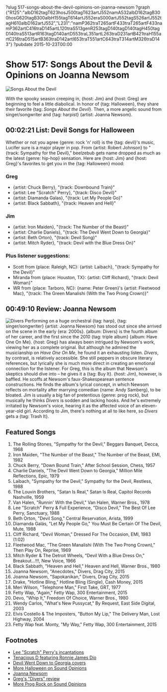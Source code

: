 ?slug 517-songs-about-the-devil-opinions-on-joanna-newsom
?graph {"R125":"albD162tagT623hosJ500tagT623artJ552namA532albD162tagB300hosG620tagB300albH155tagT614artJ552eraS000artJ552tagS526artJ552tagH610albD162artJ552","L231":"namP362traT265artF433traT265artF433namP362artC416traD145artL120traS513genR253tagD140tagD140tagH450tagD140traS513artR163tagD140artD553traL351artL263traD231artB421traH155artC216traD515artB363traD142artI653traT551artC643traT314artM326traD143"}
?pubdate 2015-10-23T00:00

# Show 517: Songs About the Devil & Opinions on Joanna Newsom

![Songs About the Devil](//static.soundopinions.org/images/2015/devilsongs_web.jpg)

With the spooky season creeping in, {host: Jim} and {host: Greg} are beginning to feel a little diabolical. In honor of {tag: Halloween}, they share their favorite {tag: *Songs About the Devil*}. Then, a more angelic sound from singer/songwriter and {tag: harpist} {artist: Joanna Newsom}.


## 00:02:21 List: Devil Songs for Halloween
Whether or not you agree {genre: rock 'n' roll} is the {tag: devil}'s music, Lucifer sure is a major player in pop. From {artist: Robert Johnson} to "{track: Sympathy for the Devil}," beelzebub gets name dropped as much as the latest {genre: hip-hop} sensation. Here are {host: Jim} and {host: Greg}'s favorites to get you in the {tag: Halloween} mood:

### Greg
- {artist: Chuck Berry}, "{track: Downbound Train}"
- {artist: Lee "Scratch" Perry}, "{track: Disco Devil}"
- {artist: Diamanda Galas}, "{track: Let My People Go}"
- {artist: Black Sabbath}, "{track: Heaven and Hell}"

### Jim
- {artist: Iron Maiden}, "{track: The Number of the Beast}"
- {artist: Charlie Daniels}, "{track: The Devil Went Down to Georgia}"
- {artist: Beth Orton}, "{track: Devil Song}"
- {artist: Mitch Ryder}, "{track: Devil with the Blue Dress On}"

### Plus listener suggestions:
- Scott from {place: Raleigh, NC}: {artist: Laibach}, "{track: Sympathy for the Devil}"
- Miranda from {place: Houston, TX}: {artist: Cliff Richard}, "{track: Devil Woman}"
- WR from {place: Tarboro, NC}: {name: Peter Green}'s {artist: Fleetwood Mac}, "{track: The Green Manalishi (With the Two Prong Crown)}"


## 00:49:10 Review: Joanna Newsom
![Divers](http://is2.mzstatic.com/image/thumb/Music7/v4/14/38/44/143844a7-553a-38c8-5a29-2a20445b6b4f/JoannaNewsom_Divers_Mini.jpg/600x600bb-85.jpg "5565555/1027500473")
Performing on a huge orchestral {tag: harp}, {tag: singer/songwriter} {artist: Joanna Newsom} has stood out since she arrived on the scene in the early {era: 2000s}. {album: Divers} is the fourth album of her career, and the first since the 2010 {tag: triple album} {album: Have One On Me}. {host: Greg} has always been intrigued by Newsom's work, viewing her as a complete original. But although he admired the musicianship on *Have One On Me*, he found it an exhausting listen. *Divers*, by contrast, is relatively accessible. She still peppers in obscure literary references, but lyrically she is much more direct in creating an emotional connection for the listener. For Greg, this is the album that Newsom's skeptics should dive into – he gives it a {tag: Buy It}. {host: Jim}, however, is baffled. He scoffs at Newsom's faux-Shakespearean sentence constructions. He finds the album's lyrical concept, in which Newsom reflects on mortality after marrying comedian {name: Andy Samberg}, to be bloated. Jim is usually a big fan of pretentious {genre: prog rock}, but musically he thinks *Divers* is sodden and lacking hooks. And he's extremely irritated by Newsom's voice, hearing it as the affected voice of an eleven-year-old girl. According to Jim, there's nothing at all to like here, so *Divers* gets a {tag: Trash It}.



## Featured Songs
1. The Rolling Stones, "Sympathy for the Devil," Beggars Banquet, Decca, 1968 
1. Iron Maiden, "The Number of the Beast," The Number of the Beast, EMI, 1982 
1. Chuck Berry, "Down Bound Train," After School Session, Chess, 1957 
1. Charlie Daniels, "The Devil Went Down to Georgia," Million Mile Reflections, Epic, 1979 
1. Laibach, "Sympathy for the Devil," Sympathy for the Devil, Restless, 1988 
1. The Louvin Brothers, "Satan Is Real," Satan Is Real, Capitol Records Nashville, 1959 
1. Van Halen, "Runnin' With the Devil," Van Halen, Warner Bros., 1978 
1. Lee "Scratch" Perry & Full Experience, "Disco Devil," The Best Of Lee Perry, Sanctuary, 1988 
1. Beth Orton, "Devil Song," Central Reservation, Arista, 1999 
1. Diamanda Galás, "Let My People Go," You Must Be Certain Of The Devil, Mute, 1988 
1. Cliff Richard, "Devil Woman," Dressed For The Occasion, EMI, 1983 (1:02)
1. Fleetwood Mac, "The Green Manalishi (With The Two Prong Crown)," Then Play On, Reprise, 1969 
1. Mitch Ryder & The Detroit Wheels, "Devil With a Blue Dress On," Breakout…!!!, New Voice, 1966 
1. Black Sabbath, "Heaven and Hell," Heaven and Hell, Warner Bros., 1980 
1. Joanna Newsom, "Anecdotes," Divers, Drag City, 2015 
1. Joanna Newsom, "Sapokanikan," Divers, Drag City, 2015 
1. Drake, "Hotline Bling," Hotline Bling (Single), Cash Money, 2015 
1. Meri Wilson, "Telephone Man," First Take, GRT, 1977 
1. Fetty Wap, "Again," Fetty Wap, 300 Entertainment, 2015 
1. Devo, "Whip It," Freedom Of Choice, Warner Bros., 1980 
1. Wendy Carlos, "What's New Pussycat," By Request, East Side Digital, 2003 
1. Elvis Costello & The Imposters, "Button My Lip," The Delivery Man, Lost Highway, 2004 
1. Fetty Wap feat. Monty, "My Way," Fetty Wap, 300 Entertainment, 2015 


## Footnotes
- [Lee "Scratch" Perry's incantations](https://www.youtube.com/watch?v=TsVkxujFiQI)
- [Tenacious D featuring Ronnie James Dio](https://www.youtube.com/watch?v=iz3nYch1cbo)
- [Devil Went Down to Georgia covers](https://en.wikipedia.org/wiki/The_Devil_Went_Down_to_Georgia#Parodies_and_covers)
- [More Halloween on Sound Opinions](http://www.soundopinions.org/search/?index=halloween)
- [Joanna Newsom](http://www.dragcity.com/artists/joanna-newsom)
- [Greg's "Divers" review](http://www.chicagotribune.com/entertainment/music/kot/sc-music-joanna-newsom-divers-review-ent-1016-20151016-column.html)
- [More Prog Rock on Sound Opinions](http://www.soundopinions.org/show/207/)
